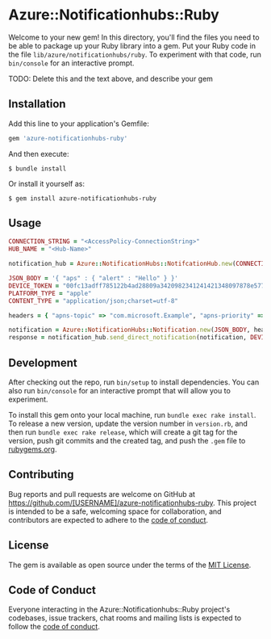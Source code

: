 # Azure::Notificationhubs::Ruby

Welcome to your new gem! In this directory, you'll find the files you need to be able to package up your Ruby library into a gem. Put your Ruby code in the file `lib/azure/notificationhubs/ruby`. To experiment with that code, run `bin/console` for an interactive prompt.

TODO: Delete this and the text above, and describe your gem

## Installation

Add this line to your application's Gemfile:

```ruby
gem 'azure-notificationhubs-ruby'
```

And then execute:

    $ bundle install

Or install it yourself as:

    $ gem install azure-notificationhubs-ruby

## Usage

```ruby
CONNECTION_STRING = "<AccessPolicy-ConnectionString>"
HUB_NAME = "<Hub-Name>"

notification_hub = Azure::NotificationHubs::NotifcationHub.new(CONNECTION_STRING, HUB_NAME)

JSON_BODY = '{ "aps" : { "alert" : "Hello" } }'
DEVICE_TOKEN = "00fc13adff785122b4ad28809a3420982341241421348097878e577c991de8f0"
PLATFORM_TYPE = "apple"
CONTENT_TYPE = "application/json;charset=utf-8"

headers = { "apns-topic" => "com.microsoft.Example", "apns-priority" => "10", "apns-push-type" => "alert" }

notification = Azure::NotificationHubs::Notification.new(JSON_BODY, headers, CONTENT_TYPE, PLATFORM_TYPE)
response = notification_hub.send_direct_notification(notification, DEVICE_TOKEN)
```

## Development

After checking out the repo, run `bin/setup` to install dependencies. You can also run `bin/console` for an interactive prompt that will allow you to experiment.

To install this gem onto your local machine, run `bundle exec rake install`. To release a new version, update the version number in `version.rb`, and then run `bundle exec rake release`, which will create a git tag for the version, push git commits and the created tag, and push the `.gem` file to [rubygems.org](https://rubygems.org).

## Contributing

Bug reports and pull requests are welcome on GitHub at https://github.com/[USERNAME]/azure-notificationhubs-ruby. This project is intended to be a safe, welcoming space for collaboration, and contributors are expected to adhere to the [code of conduct](https://github.com/[USERNAME]/azure-notificationhubs-ruby/blob/main/CODE_OF_CONDUCT.md).

## License

The gem is available as open source under the terms of the [MIT License](https://opensource.org/licenses/MIT).

## Code of Conduct

Everyone interacting in the Azure::Notificationhubs::Ruby project's codebases, issue trackers, chat rooms and mailing lists is expected to follow the [code of conduct](https://github.com/[USERNAME]/azure-notificationhubs-ruby/blob/main/CODE_OF_CONDUCT.md).

